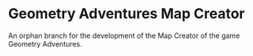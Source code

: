 # Geometry Adventures Map Creator
An orphan branch for the development of the Map Creator of the game Geometry Adventures.
